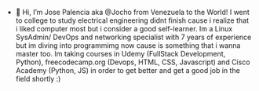 - 👋 Hi, I’m Jose Palencia aka @Jocho from Venezuela to the World! I went to college to study electrical 
engineering didnt finish cause i realize that i liked computer most but i consider a good self-learner. 
Im a Linux SysAdmin/ DevOps and networking specialist with 7 years of experience but im diving into programmimg 
now cause is something that i wanna master too. Im taking courses in Udemy (FullStack Development, Python), 
freecodecamp.org (Devops, HTML, CSS, Javascript) and Cisco Academy (Python, JS) in order to get better and get a good job in the field shortly :)


<!---
Jocho/Jocho is a ✨ special ✨ repository because its `README.md` (this file) appears on your GitHub profile.
You can click the Preview link to take a look at your changes.
--->
